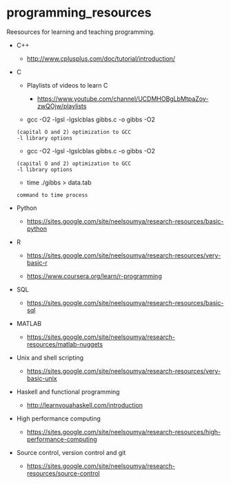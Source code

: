 # programming_resources

Reesources for learning and teaching programming.

*   C++

      *  http://www.cplusplus.com/doc/tutorial/introduction/

* C

     * Playlists of videos to learn C  
     
          * https://www.youtube.com/channel/UCDMHOBgLbMtpaZoy-zwQOjw/playlists

     * gcc -O2 -lgsl -lgslcblas gibbs.c -o gibbs
      -O2 
      
      (capital O and 2) optimization to GCC
      -l library options
      
     * gcc -O2 -lgsl -lgslcblas gibbs.c -o gibbs
      -O2 
      
      (capital O and 2) optimization to GCC
      -l library options

     * time ./gibbs > data.tab
      
      command to time process 
        
* Python

     * https://sites.google.com/site/neelsoumya/research-resources/basic-python


* R

     * https://sites.google.com/site/neelsoumya/research-resources/very-basic-r     

     * https://www.coursera.org/learn/r-programming


* SQL

     * https://sites.google.com/site/neelsoumya/research-resources/basic-sql

* MATLAB

     * https://sites.google.com/site/neelsoumya/research-resources/matlab-nuggets
     

* Unix and shell scripting

     * https://sites.google.com/site/neelsoumya/research-resources/very-basic-unix


* Haskell and functional programming

     * http://learnyouahaskell.com/introduction

* High performance computing

     * https://sites.google.com/site/neelsoumya/research-resources/high-performance-computing

* Source control, version control and git

     * https://sites.google.com/site/neelsoumya/research-resources/source-control
